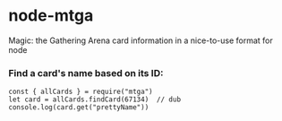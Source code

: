 # node-mtga

Magic: the Gathering Arena card information in a nice-to-use format for node

### Find a card's name based on its ID:

```node
const { allCards } = require("mtga")
let card = allCards.findCard(67134)  // dub
console.log(card.get("prettyName"))
```